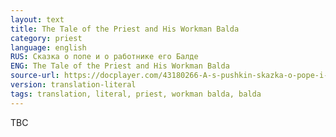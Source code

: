 ```yaml
---
layout: text
title: The Tale of the Priest and His Workman Balda
category: priest
language: english
RUS: Сказка о попе и о работнике его Балде
ENG: The Tale of the Priest and His Workman Balda
source-url: https://docplayer.com/43180266-A-s-pushkin-skazka-o-pope-i-rabotnike-ego-balde-pushkin-the-tale-of-the-priest-and-of-his-workman-balda-translated-by-oliver-elton.html
version: translation-literal
tags: translation, literal, priest, workman balda, balda
---
```


TBC